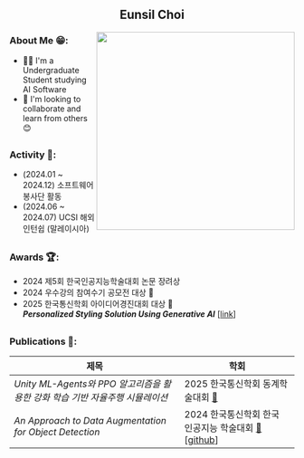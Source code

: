 <div align="center">
  
  ## Eunsil Choi

</div>

<img src="https://github.com/user-attachments/assets/4460422e-cfb8-4fd9-99b4-3fc2c666ecc8" align="right" width="350">

### About Me 😁:

- 👩‍💻 I'm a Undergraduate Student studying AI Software
- 🤝 I'm looking to collaborate and learn from others 😊

<a></a>
---

### Activity 🌟:

- (2024.01 ~ 2024.12) 소프트웨어봉사단 활동  
- (2024.06 ~ 2024.07) UCSI 해외인턴쉽 (말레이시아)  

<a></a>
---

### Awards 🏆:

- 2024 제5회 한국인공지능학술대회 논문 장려상  
- 2024 우수강의 참여수기 공모전 대상 🥇  
- 2025 한국통신학회 아이디어경진대회 대상 🥇 </br>
  ***Personalized Styling Solution Using Generative AI*** [[link](https://conf.kics.or.kr/ideaContest#evaluation)]

<a></a>
---

### Publications 📄:
| 제목 | 학회 |
|----------------|----------------|
| *Unity ML-Agents와 PPO 알고리즘을 활용한 강화 학습 기반 자율주행 시뮬레이션* | 2025 한국통신학회 동계학술대회 [🔗]() |
| *An Approach to Data Augmentation for Object Detection* | 2024 한국통신학회 한국 인공지능 학술대회 [🔗](https://www.dbpia.co.kr/journal/articleDetail?nodeId=NODE11949311) [[github]()] |
